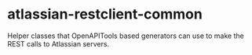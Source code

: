 # atlassian-restclient-common
Helper classes that OpenAPITools based generators can use to make the REST calls to Atlassian servers.
